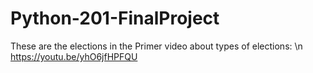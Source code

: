 # Python-201-FinalProject

These are the elections in the Primer video about types of elections: \n
https://youtu.be/yhO6jfHPFQU
